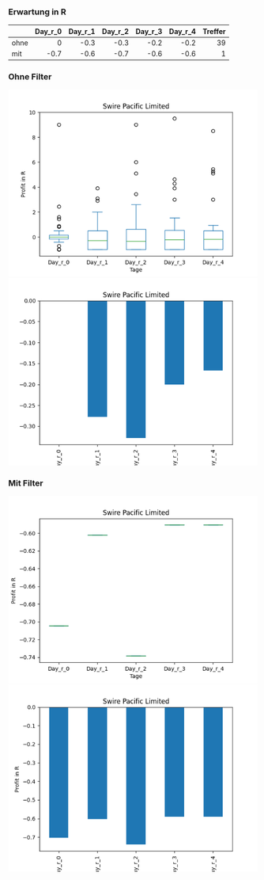 ### Erwartung in R
|      |   Day_r_0 |   Day_r_1 |   Day_r_2 |   Day_r_3 |   Day_r_4 |   Treffer |
|:-----|----------:|----------:|----------:|----------:|----------:|----------:|
| ohne |       0   |      -0.3 |      -0.3 |      -0.2 |      -0.2 |        39 |
| mit  |      -0.7 |      -0.6 |      -0.7 |      -0.6 |      -0.6 |         1 |

### Ohne Filter
![image info](./data/SWRAY_box_all.png)
![image info](./data/SWRAY_median_all.png)

### Mit Filter
![image info](./data/SWRAY_box_filtered.png)
![image info](./data/SWRAY_median_filtered.png)